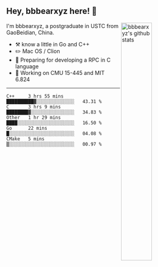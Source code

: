## Hey, bbbearxyz here! :wave:

<img align="right" alt="bbbearxyz's github stats" width="40%" src="https://github-readme-stats.vercel.app/api?username=bbbearxyz&show_icons=true">

I'm bbbearxyz, a postgraduate in USTC from GaoBeidian, China.

-   :hammer_and_pick:    know a little in Go and C++
-   :pencil2: Mac OS / Clion
-   :seedling: Preparing for developing a RPC in C language 
-   :thinking: Working on CMU 15-445 and MIT 6.824
---
<!--START_SECTION:waka-->
```text
C++     3 hrs 55 mins   ██████████▓░░░░░░░░░░░░░░   43.31 % 
C       3 hrs 9 mins    ████████▓░░░░░░░░░░░░░░░░   34.83 % 
Other   1 hr 29 mins    ████░░░░░░░░░░░░░░░░░░░░░   16.50 % 
Go      22 mins         █░░░░░░░░░░░░░░░░░░░░░░░░   04.08 % 
CMake   5 mins          ▒░░░░░░░░░░░░░░░░░░░░░░░░   00.97 % 
```
<!--END_SECTION:waka-->
